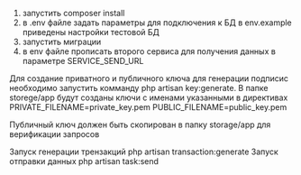 1. запустить composer install
2. в .env файле задать параметры для подключения к БД 
   в env.example приведены настройки тестовой БД
3. запустить миграции
4. в env файле прописать второго сервиса для получения данных в параметре SERVICE_SEND_URL


Для создание приватного и публичного ключа для генерации подписис необходимо запустить комманду 
php artisan key:generate.
В папке storege/app будут созданы ключи с именами указанными в директивах
PRIVATE_FILENAME=private_key.pem
PUBLIC_FILENAME=public_key.pem

Публичный ключ должен быть скопирован в папку storage/app для верификации запросов

Запуск генерации трензакций php artisan transaction:generate
Запуск отправки данных php artisan task:send
